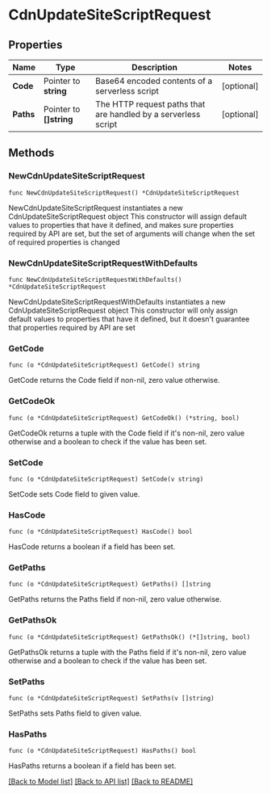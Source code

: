 # CdnUpdateSiteScriptRequest

## Properties

Name | Type | Description | Notes
------------ | ------------- | ------------- | -------------
**Code** | Pointer to **string** | Base64 encoded contents of a serverless script | [optional] 
**Paths** | Pointer to **[]string** | The HTTP request paths that are handled by a serverless script | [optional] 

## Methods

### NewCdnUpdateSiteScriptRequest

`func NewCdnUpdateSiteScriptRequest() *CdnUpdateSiteScriptRequest`

NewCdnUpdateSiteScriptRequest instantiates a new CdnUpdateSiteScriptRequest object
This constructor will assign default values to properties that have it defined,
and makes sure properties required by API are set, but the set of arguments
will change when the set of required properties is changed

### NewCdnUpdateSiteScriptRequestWithDefaults

`func NewCdnUpdateSiteScriptRequestWithDefaults() *CdnUpdateSiteScriptRequest`

NewCdnUpdateSiteScriptRequestWithDefaults instantiates a new CdnUpdateSiteScriptRequest object
This constructor will only assign default values to properties that have it defined,
but it doesn't guarantee that properties required by API are set

### GetCode

`func (o *CdnUpdateSiteScriptRequest) GetCode() string`

GetCode returns the Code field if non-nil, zero value otherwise.

### GetCodeOk

`func (o *CdnUpdateSiteScriptRequest) GetCodeOk() (*string, bool)`

GetCodeOk returns a tuple with the Code field if it's non-nil, zero value otherwise
and a boolean to check if the value has been set.

### SetCode

`func (o *CdnUpdateSiteScriptRequest) SetCode(v string)`

SetCode sets Code field to given value.

### HasCode

`func (o *CdnUpdateSiteScriptRequest) HasCode() bool`

HasCode returns a boolean if a field has been set.

### GetPaths

`func (o *CdnUpdateSiteScriptRequest) GetPaths() []string`

GetPaths returns the Paths field if non-nil, zero value otherwise.

### GetPathsOk

`func (o *CdnUpdateSiteScriptRequest) GetPathsOk() (*[]string, bool)`

GetPathsOk returns a tuple with the Paths field if it's non-nil, zero value otherwise
and a boolean to check if the value has been set.

### SetPaths

`func (o *CdnUpdateSiteScriptRequest) SetPaths(v []string)`

SetPaths sets Paths field to given value.

### HasPaths

`func (o *CdnUpdateSiteScriptRequest) HasPaths() bool`

HasPaths returns a boolean if a field has been set.


[[Back to Model list]](../README.md#documentation-for-models) [[Back to API list]](../README.md#documentation-for-api-endpoints) [[Back to README]](../README.md)


